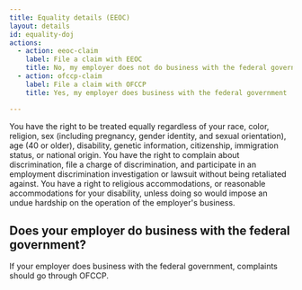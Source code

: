 ```yaml
---
title: Equality details (EEOC)
layout: details
id: equality-doj
actions:
  - action: eeoc-claim
    label: File a claim with EEOC
    title: No, my employer does not do business with the federal government
  - action: ofccp-claim
    label: File a claim with OFCCP
    title: Yes, my employer does business with the federal government

---
```


You have the right to be treated equally regardless of your race, color, religion, sex (including pregnancy, gender identity, and sexual orientation), age (40 or older), disability, genetic information, citizenship, immigration status, or national origin. You have the right to complain about discrimination, file a charge of discrimination, and participate in an employment discrimination investigation or lawsuit without being retaliated against. You have a right to religious accommodations, or reasonable accommodations for your disability, unless doing so would impose an undue hardship on the operation of the employer's business.

## Does your employer do business with the federal government?
If your employer does business with the federal government, complaints should go through OFCCP.
